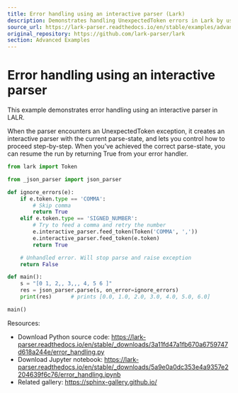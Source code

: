 ```yaml
---
title: Error handling using an interactive parser (Lark)
description: Demonstrates handling UnexpectedToken errors in Lark by using the interactive parser to recover and continue parsing.
source_url: https://lark-parser.readthedocs.io/en/stable/examples/advanced/error_handling.html
original_repository: https://github.com/lark-parser/lark
section: Advanced Examples
---
```


# Error handling using an interactive parser

This example demonstrates error handling using an interactive parser in LALR.

When the parser encounters an UnexpectedToken exception, it creates an interactive parser with the current parse-state, and lets you control how to proceed step-by-step. When you’ve achieved the correct parse-state, you can resume the run by returning True from your error handler.

```python
from lark import Token

from _json_parser import json_parser

def ignore_errors(e):
    if e.token.type == 'COMMA':
        # Skip comma
        return True
    elif e.token.type == 'SIGNED_NUMBER':
        # Try to feed a comma and retry the number
        e.interactive_parser.feed_token(Token('COMMA', ','))
        e.interactive_parser.feed_token(e.token)
        return True

    # Unhandled error. Will stop parse and raise exception
    return False

def main():
    s = "[0 1, 2,, 3,,, 4, 5 6 ]"
    res = json_parser.parse(s, on_error=ignore_errors)
    print(res)      # prints [0.0, 1.0, 2.0, 3.0, 4.0, 5.0, 6.0]

main()
```

Resources:
- Download Python source code: https://lark-parser.readthedocs.io/en/stable/_downloads/3a11fd47a1fb670a6759747d618a244e/error_handling.py
- Download Jupyter notebook: https://lark-parser.readthedocs.io/en/stable/_downloads/5a9e0a0dc353e4a9357e2204639f6c76/error_handling.ipynb
- Related gallery: https://sphinx-gallery.github.io/
